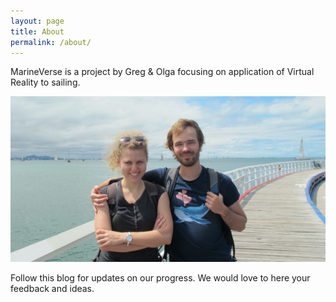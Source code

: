 ```yaml
---
layout: page
title: About
permalink: /about/
---
```


MarineVerse is a project by Greg & Olga focusing on application of Virtual Reality to sailing.

![MarineVerse](/assets/gregolga.jpg)

Follow this blog for updates on our progress. We would love to here your feedback and ideas.